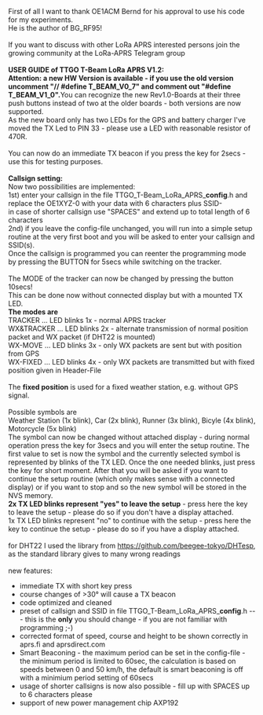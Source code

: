 First of all I want to thank OE1ACM Bernd for his approval to use his code for my experiments.<br>
He is the author of BG_RF95!<br>
<br>
If you want to discuss with other LoRa APRS interested persons join the growing community at the LoRa-APRS Telegram group<br>
<br>
<b>USER GUIDE of TTGO T-Beam LoRa APRS V1.2:</b><br>
<b>Attention: a new HW Version is available - if you use the old version uncomment "// #define T_BEAM_V0_7" and comment out "#define T_BEAM_V1_0".</b>You can recognize the new Rev1.0-Boards at their three push buttons instead of two at the older boards - both versions are now supported.<br>
As the new board only has two LEDs for the GPS and battery charger I've moved the TX Led to PIN 33 - please use a LED with reasonable resistor of 470R.<br>
<br>
You can now do an immediate TX beacon if you press the key for 2secs - use this for testing purposes.<br>
<br>
<b>Callsign setting:</b><br>
Now two possibilities are implemented:<br>
1st) enter your callsign in the file TTGO_T-Beam_LoRa_APRS_<b>config</b>.h and replace the OE1XYZ-0 with your data with 6 characters plus SSID-<br>
in case of shorter callsign use "SPACES" and extend up to total length of 6 characters<br>
2nd) if you leave the config-file unchanged, you will run into a simple setup routine at the very first boot and you will be asked to enter your callsign and SSID(s).<br>
Once the callsign is programmed you can reenter the programming mode by pressing the BUTTON for 5secs while switching on the tracker.<br>
<br>
The MODE of the tracker can now be changed by pressing the button 10secs!<br>
This can be done now without connected display but with a mounted TX LED.<br>
<b>The modes are</b><br>
TRACKER ...     LED blinks 1x - normal APRS tracker<br>
WX&TRACKER ...  LED blinks 2x - alternate transmission of normal position packet and WX packet (if DHT22 is mounted)<br>
WX-MOVE ...     LED blinks 3x - only WX packets are sent but with position from GPS<br>
WX-FIXED ...    LED blinks 4x - only WX packets are transmitted but with fixed position given in Header-File<br>
<br>
The <b>fixed position</b> is used for a fixed weather station, e.g. without GPS signal.<br>
<br>
Possible symbols are<br>
Weather Station (1x blink), Car (2x blink), Runner (3x blink), Bicyle (4x blink), Motorcycle (5x blink)<br>
The symbol can now be changed without attached display - during normal operation press the key for 3secs and you will enter the setup routine. The first value to set is now the symbol and the currently selected symbol is represented by blinks of the TX LED. Once the one needed blinks, just press the key for short moment. After that you will be asked if you want to continue the setup routine (which only makes sense with a connected display) or if you want to stop and so the new symbol will be stored in the NVS memory.<br>
<b>2x TX LED blinks represent "yes" to leave the setup</b> - press here the key to leave the setup - please do so if you don't have a display attached.<br>
1x TX LED blinks represent "no" to continue with the setup - press here the key to continue the setup - please do so if you have a display attached.<br>
<br>
for DHT22 I used the library from https://github.com/beegee-tokyo/DHTesp, as the standard library gives to many wrong readings<br>
<br>
new features:<br>
- immediate TX with short key press
- course changes of >30° will cause a TX beacon
- code optimized and cleaned
- preset of callsign and SSID in file TTGO_T-Beam_LoRa_APRS_<b>config</b>.h --- this is the <b>only</b> you should change - if you are not familiar with programming ;-)<br>
- corrected format of speed, course and height to be shown correctly in aprs.fi and aprsdirect.com
- Smart Beaconing - the maximum period can be set in the config-file - the minimum period is limited to 60sec, the calculation is based on speeds between 0 and 50 km/h, the default is smart beaconing is off with a minimium period setting of 60secs<br>
- usage of shorter callsigns is now also possible - fill up with SPACES up to 6 characters please<br>
- support of new power management chip AXP192<br>
